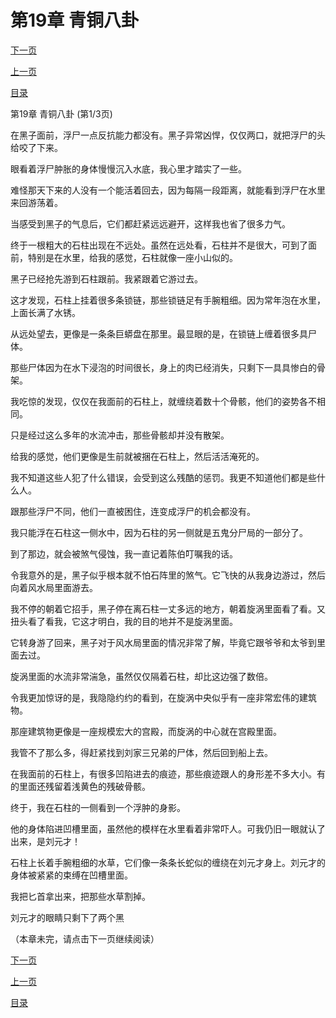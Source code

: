 <h1>第19章   青铜八卦</h1>
            <div><p><a href="./0055_%E7%AC%AC19%E7%AB%A0_%E9%9D%92%E9%93%9C%E5%85%AB%E5%8D%A6.md">下一页</a></p><p><a href="./0053_%E7%AC%AC18%E7%AB%A0_%E9%B2%9F%E9%B3%87%E9%B1%BC%E8%88%9F.md">上一页</a></p><p><a href="../">目录</a></p></div>
            <div><p>第19章   青铜八卦 (第1/3页)</p><p>在黑子面前，浮尸一点反抗能力都没有。黑子异常凶悍，仅仅两口，就把浮尸的头给咬了下来。</p><p>眼看着浮尸肿胀的身体慢慢沉入水底，我心里才踏实了一些。</p><p>难怪那天下来的人没有一个能活着回去，因为每隔一段距离，就能看到浮尸在水里来回游荡着。</p><p>当感受到黑子的气息后，它们都赶紧远远避开，这样我也省了很多力气。</p><p>终于一根粗大的石柱出现在不远处。虽然在远处看，石柱并不是很大，可到了面前，特别是在水里，给我的感觉，石柱就像一座小山似的。</p><p>黑子已经抢先游到石柱跟前。我紧跟着它游过去。</p><p>这才发现，石柱上挂着很多条锁链，那些锁链足有手腕粗细。因为常年泡在水里，上面长满了水锈。</p><p>从远处望去，更像是一条条巨蟒盘在那里。最显眼的是，在锁链上缠着很多具尸体。</p><p>那些尸体因为在水下浸泡的时间很长，身上的肉已经消失，只剩下一具具惨白的骨架。</p><p>我吃惊的发现，仅仅在我面前的石柱上，就缠绕着数十个骨骸，他们的姿势各不相同。</p><p>只是经过这么多年的水流冲击，那些骨骸却并没有散架。</p><p>给我的感觉，他们更像是生前就被捆在石柱上，然后活活淹死的。</p><p>我不知道这些人犯了什么错误，会受到这么残酷的惩罚。我更不知道他们都是些什么人。</p><p>跟那些浮尸不同，他们一直被困住，连变成浮尸的机会都没有。</p><p>我只能浮在石柱这一侧水中，因为石柱的另一侧就是五鬼分尸局的一部分了。</p><p>到了那边，就会被煞气侵蚀，我一直记着陈伯叮嘱我的话。</p><p>令我意外的是，黑子似乎根本就不怕石阵里的煞气。它飞快的从我身边游过，然后向着风水局里面游去。</p><p>我不停的朝着它招手，黑子停在离石柱一丈多远的地方，朝着旋涡里面看了看。又扭头看了看我，它这才明白，我的目的地并不是旋涡里面。</p><p>它转身游了回来，黑子对于风水局里面的情况非常了解，毕竟它跟爷爷和太爷到里面去过。</p><p>旋涡里面的水流非常湍急，虽然仅仅隔着石柱，却比这边强了数倍。</p><p>令我更加惊讶的是，我隐隐约约的看到，在旋涡中央似乎有一座非常宏伟的建筑物。</p><p>那座建筑物更像是一座规模宏大的宫殿，而旋涡的中心就在宫殿里面。</p><p>我管不了那么多，得赶紧找到刘家三兄弟的尸体，然后回到船上去。</p><p>在我面前的石柱上，有很多凹陷进去的痕迹，那些痕迹跟人的身形差不多大小。有的里面还残留着浅黄色的残破骨骸。</p><p>终于，我在石柱的一侧看到一个浮肿的身影。</p><p>他的身体陷进凹槽里面，虽然他的模样在水里看着非常吓人。可我仍旧一眼就认了出来，是刘元才！</p><p>石柱上长着手腕粗细的水草，它们像一条条长蛇似的缠绕在刘元才身上。刘元才的身体被紧紧的束缚在凹槽里面。</p><p>我把匕首拿出来，把那些水草割掉。</p><p>刘元才的眼睛只剩下了两个黑</p><p>（本章未完，请点击下一页继续阅读）</p></div>
            <div><p><a href="./0055_%E7%AC%AC19%E7%AB%A0_%E9%9D%92%E9%93%9C%E5%85%AB%E5%8D%A6.md">下一页</a></p><p><a href="./0053_%E7%AC%AC18%E7%AB%A0_%E9%B2%9F%E9%B3%87%E9%B1%BC%E8%88%9F.md">上一页</a></p><p><a href="../">目录</a></p></div>